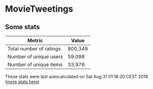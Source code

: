 # MovieTweetings
## Some stats

Metric | Value
--- | ---
Total number of ratings                 | 800,349
Number of unique users                  | 59,098
Number of unique items                  | 33,976
These stats were last autocalculated on Sat Aug 31 01:18:20 CEST 2019  ([more stats here](./stats.md))

